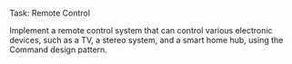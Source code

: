 Task: Remote Control

Implement a remote control system that can control various electronic devices, such as a TV, a stereo system, and a smart home hub, using the Command design pattern.
